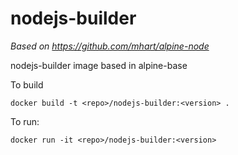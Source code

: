 nodejs-builder
==============

*Based on https://github.com/mhart/alpine-node*

nodejs-builder image based in alpine-base

To build

```
docker build -t <repo>/nodejs-builder:<version> .
```

To run:

```
docker run -it <repo>/nodejs-builder:<version> 
```